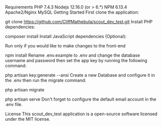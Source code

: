 Requirements
PHP 7.4.3
Nodejs 12.16.0 (or > 6.*)
NPM 6.13.4
Apache2/Nginx
MySQL
Getting Started
First clone the application:

git clone https://github.com/CliffMathebula/scout_dev_test.git
Install PHP dependencies:

composer install
Install JavaScript dependencies (Optional):

Run only if you would like to make changes to the front-end

npm install
Rename .env.example to .env and change the database username and password then set the app key by running the following command:

php artisan key:generate --ansi
Create a new Database and configure it in the .env then run the migrate command:

php artisan migrate

php artisan serve
Don't forget to configure the default email account in the .env file.

License
This scout_dev_test application is a open-source software licensed under the MIT license.
